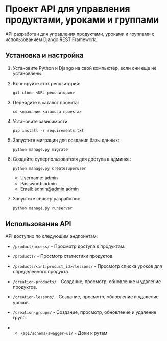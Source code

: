 # Проект API для управления продуктами, уроками и группами

API разработан для управления продуктами, уроками и группами с использованием Django REST Framework.

## Установка и настройка

1. Установите Python и Django на свой компьютер, если они еще не установлены.

2. Клонируйте этот репозиторий:

    ```
    git clone <URL репозитория>
    ```

3. Перейдите в каталог проекта:

    ```
    cd <название каталога проекта>
    ```

4. Установите зависимости:

    ```
    pip install -r requirements.txt
    ```

5. Запустите миграции для создания базы данных:

    ```
    python manage.py migrate
    ```

6. Создайте суперпользователя для доступа к админке:

    ```
    python manage.py createsuperuser
    ```
   
   - Username: admin
   - Password: admin
   - Email: admin@admin.admin

7. Запустите сервер разработки:

    ```
    python manage.py runserver
    ```

## Использование API

API доступно по следующим эндпоинтам:

- `/product/access/` - Просмотр доступа к продуктам.
- `/products/` - Просмотр статистики продуктов.
- `/products/<int:product_id>/lessons/` - Просмотр списка уроков для определенного продукта.
- `/сreation-products/` - Создание, просмотр, обновление и удаление продуктов.
- `/сreation-lessons/` - Создание, просмотр, обновление и удаление уроков.
- `/сreation-groups/` - Создание, просмотр, обновление и удаление групп.

- - `/api/schema/swagger-ui/` - Доки к рутам


